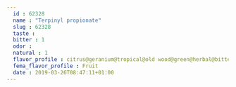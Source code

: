 ```yaml
---
  id : 62328
  name : "Terpinyl propionate"
  slug : 62328
  taste : 
  bitter : 1
  odor : 
  natural : 1
  flavor_profile : citrus@geranium@tropical@old wood@green@herbal@bitter
  fema_flavor_profile : Fruit
  date : 2019-03-26T08:47:11+01:00
---
```



